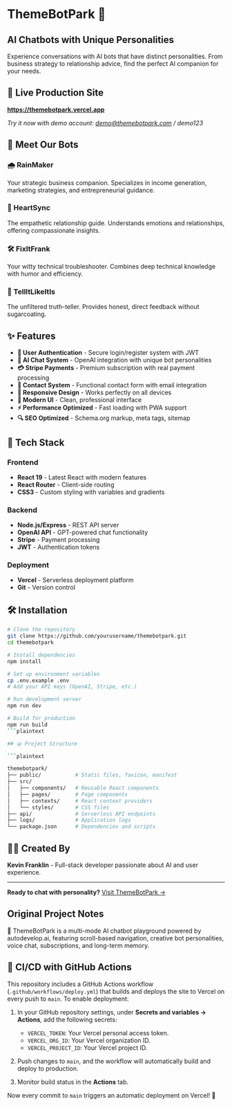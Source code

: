 # ThemeBotPark 🤖

## AI Chatbots with Unique Personalities

Experience conversations with AI bots that have distinct personalities. From business strategy to relationship advice, find the perfect AI companion for your needs.

## 🌟 Live Production Site

**<https://themebotpark.vercel.app>**

*Try it now with demo account: demo@themebotpark.com / demo123*

## 🤖 Meet Our Bots

### 🌧️ RainMaker

Your strategic business companion. Specializes in income generation, marketing strategies, and entrepreneurial guidance.

### 💓 HeartSync  

The empathetic relationship guide. Understands emotions and relationships, offering compassionate insights.

### 🛠️ FixItFrank

Your witty technical troubleshooter. Combines deep technical knowledge with humor and efficiency.

### 🧨 TellItLikeItIs

The unfiltered truth-teller. Provides honest, direct feedback without sugarcoating.

## ✨ Features

- **🔐 User Authentication** - Secure login/register system with JWT
- **💬 AI Chat System** - OpenAI integration with unique bot personalities  
- **💳 Stripe Payments** - Premium subscription with real payment processing
- **📧 Contact System** - Functional contact form with email integration
- **📱 Responsive Design** - Works perfectly on all devices
- **🎨 Modern UI** - Clean, professional interface
- **⚡ Performance Optimized** - Fast loading with PWA support
- **🔍 SEO Optimized** - Schema.org markup, meta tags, sitemap

## 🚀 Tech Stack

### Frontend

- **React 19** - Latest React with modern features
- **React Router** - Client-side routing
- **CSS3** - Custom styling with variables and gradients

### Backend  

- **Node.js/Express** - REST API server
- **OpenAI API** - GPT-powered chat functionality
- **Stripe** - Payment processing
- **JWT** - Authentication tokens

### Deployment

- **Vercel** - Serverless deployment platform
- **Git** - Version control

## 🛠️ Installation

```bash
# Clone the repository
git clone https://github.com/yourusername/themebotpark.git
cd themebotpark

# Install dependencies
npm install

# Set up environment variables
cp .env.example .env
# Add your API keys (OpenAI, Stripe, etc.)

# Run development server
npm run dev

# Build for production
npm run build
```plaintext

## 📊 Project Structure

```plaintext

themebotpark/
├── public/           # Static files, favicon, manifest
├── src/
│   ├── components/   # Reusable React components
│   ├── pages/        # Page components
│   ├── contexts/     # React context providers
│   └── styles/       # CSS files
├── api/              # Serverless API endpoints
├── logs/             # Application logs
└── package.json      # Dependencies and scripts

```

## 👨‍💻 Created By

**Kevin Franklin** - Full-stack developer passionate about AI and user experience.

---

**Ready to chat with personality?** [Visit ThemeBotPark →](https://themebotpark-b35brpylq-kevins-projects-5e23f80d.vercel.app)

## Original Project Notes

🚀 ThemeBotPark is a multi-mode AI chatbot playground powered by autodevelop.ai, featuring scroll-based navigation, creative bot personalities, voice chat, subscriptions, and long-term memory.

## 🔄 CI/CD with GitHub Actions

This repository includes a GitHub Actions workflow (`.github/workflows/deploy.yml`) that builds and deploys the site to Vercel on every push to `main`. To enable deployment:

1. In your GitHub repository settings, under **Secrets and variables → Actions**, add the following secrets:
   - `VERCEL_TOKEN`: Your Vercel personal access token.
   - `VERCEL_ORG_ID`: Your Vercel organization ID.
   - `VERCEL_PROJECT_ID`: Your Vercel project ID.

2. Push changes to `main`, and the workflow will automatically build and deploy to production.

3. Monitor build status in the **Actions** tab.

Now every commit to `main` triggers an automatic deployment on Vercel! 🎉
